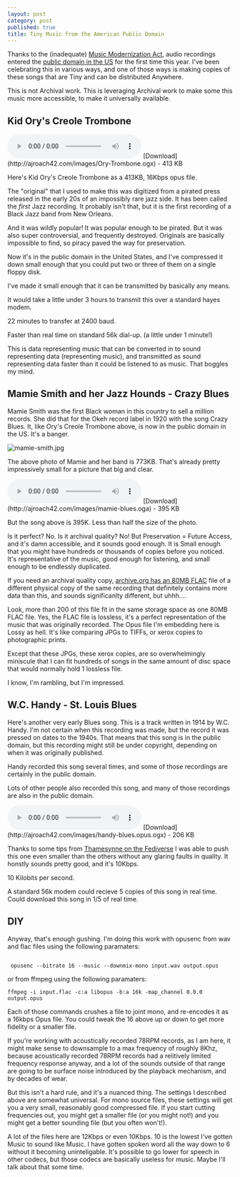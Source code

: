```yaml
---
layout: post
category: post
published: true
title: Tiny Music from the American Public Domain
---
```

Thanks to the (inadequate) [Music Modernization Act](https://en.wikipedia.org/wiki/Music_Modernization_Act), audio recordings entered the [public domain in the US](http://ajroach42.com/public-domain-day-2022/) for the first time this year. I've been celebrating this in various ways, and one of those ways is making copies of these songs that are Tiny and can be distributed Anywhere. 

This is not Archival work. This is leveraging Archival work to make some this music more accessible, to make it universally available. 


## Kid Ory's Creole Trombone 

<audio controls>
  <source src="http://ajroach42.com/images/Ory-Trombone.ogx" type="audio/ogg">
  Your browser does not support the audio element.
</audio>
[Download](http://ajroach42.com/images/Ory-Trombone.ogx) - 413 KB 

Here's Kid Ory's Creole Trombone as a 413KB, 16Kbps opus file. 

The "original" that I used to make this was digitized from a pirated press released in the early 20s of an impossibly rare jazz side. It has been called the *first* Jazz recording. It probably isn't that, but it is the first recording of a Black Jazz band from New Orleans. 

And it was wildly popular! It was popular enough to be pirated. But it was also super controversial, and frequently destroyed. Originals are basically impossible to find, so piracy paved the way for preservation. 

Now it's in the public domain in the United States, and I've compressed it down small enough that you could put two or three of them on a single floppy disk. 

I've made it small enough that it can be transmitted by basically any means. 

It would take a little under 3 hours to transmit this over a standard hayes modem. 

22 minutes to transfer at 2400 baud.

Faster than real time on standard 56k dial-up. (a little under 1 minute!) 

This is data representing music that can be converted in to sound representing data (representing music), and transmitted as sound representing data faster than it could be listened to as music. That boggles my mind. 

## Mamie Smith and her Jazz Hounds - Crazy Blues

Mamie Smith was the first Black woman in this country to sell a million records. She did that for the Okeh record label in 1920 with the song Crazy Blues. It, like Ory's Creole Trombone above, is now in the public domain in the US. It's a banger. 

![mamie-smith.jpg]({{site.baseurl}}/images/mamie-smith.jpg)

The above photo of Mamie and her band is 773KB. That's already pretty impressively small for a picture that big and clear. 

<audio controls>
  <source src="http://ajroach42.com/images/mamie-blues.oga" type="audio/ogg">
  Your browser does not support the audio element.
</audio>
[Download](http://ajroach42.com/images/mamie-blues.oga) - 395 KB 

But the song above is 395K. Less than half the size of the photo. 

Is it perfect? No. Is it archival quality? No! But Preservation = Future Access, and it's damn accessible, and it sounds good enough. It is Small enough that you might have hundreds or thousands of copies before you noticed. It's representative of the music, good enough for listening, and small enough to be endlessly duplicated. 

If you need an archival quality copy, [archive.org has an 80MB FLAC](https://archive.org/details/78_crazy-blues_mamie-smith-and-her-jazz-hounds-perry-bradford_gbia0076149a) file of a different physical copy of the same recording that definitely contains more data than this, and sounds significanlty different, but uhhh.... 

Look, more than 200 of this file fit in the same storage space as one 80MB FLAC file. Yes, the FLAC file is lossless, it's a perfect representation of the music that was originally recorded. The Opus file I'm embedding here is Lossy as hell. It's like comparing JPGs to TIFFs, or xerox copies to photographic prints. 

Except that these JPGs, these xerox copies, are so overwhelmingly miniscule that I can fit hundreds of songs in the same amount of disc space that would normally hold 1 lossless file. 

I know, I'm rambling, but I'm impressed. 

## W.C. Handy - St. Louis Blues

Here's another very early Blues song. This is a track written in 1914 by W.C. Handy. I'm not certain when this recording was made, but the record it was pressed on dates to the 1940s. That means that this song is in the public domain, but this recording might still be under copyright, depending on when it was originally published. 

Handy recorded this song several times, and some of those recordings are certainly in the public domain. 

Lots of other people also recorded this song, and many of those recordings are also in the public domain. 

<audio controls>
  <source src="http://ajroach42.com/images/handy-blues.opus.ogx" type="audio/ogg">
  Your browser does not support the audio element.
</audio>
[Download](http://ajroach42.com/images/handy-blues.opus.ogx) - 206 KB 

Thanks to some tips from [Thamesynne on the Fediverse](https://dragon.style/@thamesynne) I was able to push this one even smaller than the others without any glaring faults in quality. It honstly sounds pretty good, and it's 10Kbps. 

10 Kilobits per second. 

A standard 56k modem could recieve 5 copies of this song in real time. Could download this song in 1/5 of real time. 

## DIY 

Anyway, that's enough gushing. I'm doing this work with opusenc from wav and flac files using the following paramaters: 

```

 opusenc --bitrate 16 --music --downmix-mono input.wav output.opus

```

or from ffmpeg using the following paramaters: 

```
ffmpeg -i input.flac -c:a libopus -b:a 16k -map_channel 0.0.0 output.opus

```

Each of those commands crushes a file to joint mono, and re-encodes it as a 16kbps Opus file. You could tweak the 16 above up or down to get more fidelity or a smaller file.

If you're working with acoustically recorded 78RPM records, as I am here, it might make sense to downsample to a max frequency of roughly 8Khz, because acoustically recorded 78RPM records had a relitively limited frequency response anyway, and a lot of the sounds outside of that range are going to be surface noise introduced by the playback mechanism, and by decades of wear. 

But this isn't a hard rule, and it's a nuanced thing. The settings I described above are somewhat universal. For mono source files, these settings will get you a very small, reasonably good compressed file. If you start cutting frequencies out, you might get a smaller file (or you might not!) and you might get a better sounding file (but you often won't!).

A lot of the files here are 12Kbps or even 10Kbps. 10 is the lowest I've gotten Music to sound like Music. I have gotten spoken word all the way down to 6 without it becoming uninteligable. It's possible to go lower for speech in other codecs, but those codecs are basically useless for music. Maybe I'll talk about that some time. 